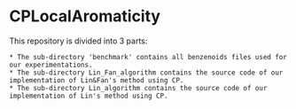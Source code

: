 # CPLocalAromaticity

This repository is divided into 3 parts:

	* The sub-directory 'benchmark' contains all benzenoids files used for our experimentations.
	* The sub-directory Lin_Fan_algorithm contains the source code of our implementation of Lin&Fan's method using CP.
	* The sub-directory Lin_algorithm contains the source code of our implementation of Lin's method using CP.